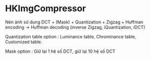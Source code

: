 # HKImgCompressor
Nén ảnh sử dụng DCT + (Mask) + Quantization + Zigzag + Huffman encoding 
-> Huffman decoding (inverse Zigzag, iQuantization, iDCT)

Quantization table option : Luminance table, Chrominance table, Customized table.

Mask option : Giữ lại 1 hệ số DCT, giữ lại 10 hệ số DCT 






